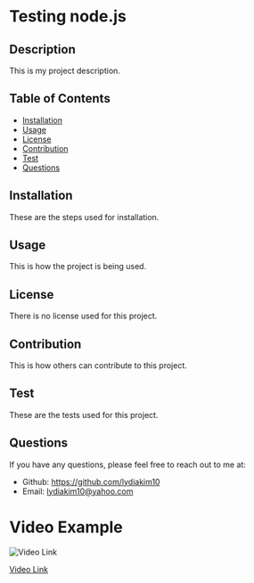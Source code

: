 # Testing node.js
  
  

  ## Description
  This is my project description.

  ## Table of Contents
  * [Installation](#installation)
  * [Usage](#usage)
  * [License](#license)
  * [Contribution](#contribution)
  * [Test](#test)
  * [Questions](#questions)

  ## Installation
  These are the steps used for installation.

  ## Usage
  This is how the project is being used.

  ## License
  There is no license used for this project.

  ## Contribution
  This is how others can contribute to this project.

  ## Test
  These are the tests used for this project.

  ## Questions
  If you have any questions, please feel free to reach out to me at:
  * Github: https://github.com/lydiakim10
  * Email: lydiakim10@yahoo.com

# Video Example
![Video Link](./videos/node.js%20README.md%20Generator.gif)

[Video Link](./videos/node.js%20README.webm)
